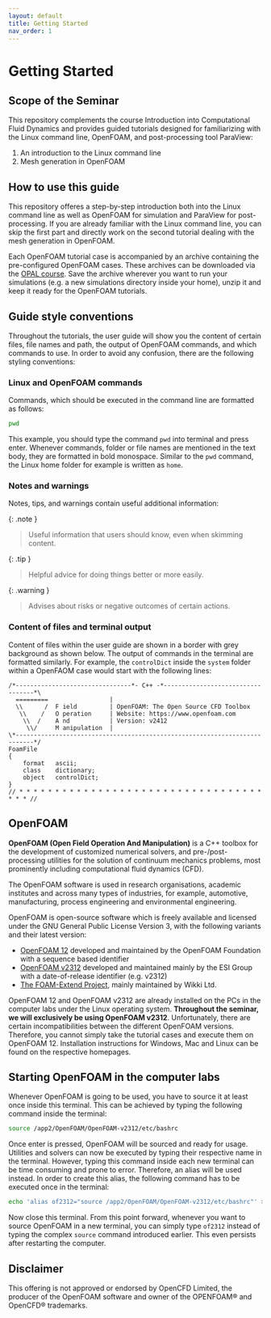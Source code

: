 ```yaml
---
layout: default
title: Getting Started
nav_order: 1
---
```


# Getting Started

## Scope of the Seminar

This repository complements the course Introduction into Computational Fluid Dynamics and provides guided tutorials designed for familiarizing with the Linux command line, OpenFOAM, and post-processing tool ParaView:

1. An introduction to the Linux command line
2. Mesh generation in OpenFOAM

## How to use this guide

This repository offeres a step-by-step introduction both into the Linux command line as well as OpenFOAM for simulation and ParaView for post-processing. If you are already familiar with the Linux command line, you can skip the first part and directly work on the second tutorial dealing with the mesh generation in OpenFOAM.

Each OpenFOAM tutorial case is accompanied by an archive containing the pre-configured OpenFOAM cases. These archives can be downloaded via the [OPAL course](https://bildungsportal.sachsen.de/opal/auth/RepositoryEntry/19816513539). Save the archive wherever you want to run your simulations (e.g. a new simulations directory inside your home), unzip it and keep it ready for the OpenFOAM tutorials.

## Guide style conventions

Throughout the tutorials, the user guide will show you the content of certain files, file names and path, the output of OpenFOAM commands, and which commands to use. In order to avoid any confusion, there are the following styling conventions:

### Linux and OpenFOAM commands

Commands, which should be executed in the command line are formatted as follows:

```bash
pwd
```

This example, you should type the command `pwd` into terminal and press enter. Whenever commands, folder or file names are mentioned in the text body, they are formatted in bold monospace. Similar to the `pwd` command, the Linux home folder for example is written as `home`.

### Notes and warnings

Notes, tips, and warnings contain useful additional information:

{: .note }
> Useful information that users should know, even when skimming content.

{: .tip }
> Helpful advice for doing things better or more easily.

{: .warning }
> Advises about risks or negative outcomes of certain actions.

### Content of files and terminal output

Content of files within the user guide are shown in a border with grey background as shown below. The output of commands in the terminal are formatted similarly. For example, the `controlDict` inside the `system` folder within a OpenFAOM case would start with the following lines:

```
/*--------------------------------*- C++ -*----------------------------------*\
  =========                 |
  \\      /  F ield         | OpenFOAM: The Open Source CFD Toolbox
   \\    /   O peration     | Website: https://www.openfoam.com
    \\  /    A nd           | Version: v2412
     \\/     M anipulation  |
\*---------------------------------------------------------------------------*/
FoamFile
{
    format   ascii;
    class    dictionary;
    object   controlDict;
}
// * * * * * * * * * * * * * * * * * * * * * * * * * * * * * * * * * * * * * //
```

## OpenFOAM

**OpenFOAM (Open Field Operation And Manipulation)** is a C++ toolbox for the development of customized numerical solvers, and pre-/post-processing utilities for the solution of continuum mechanics problems, most prominently including computational fluid dynamics (CFD).

The OpenFOAM software is used in research organisations, academic institutes and across many types of industries, for example, automotive, manufacturing, process engineering and environmental engineering.

OpenFOAM is open-source software which is freely available and licensed under the GNU General Public License Version 3, with the following variants and their latest version:

- [OpenFOAM 12](https://openfoam.org/) developed and maintained by the OpenFOAM Foundation with a sequence based identifier
- [OpenFOAM v2312](https://www.openfoam.com/) developed and maintained mainly by the ESI Group with a date-of-release identifier (e.g. v2312)
- [The FOAM-Extend Project](http://wikki.co.uk/index.php/foam-extend/), mainly maintained by Wikki Ltd.

OpenFOAM 12 and OpenFOAM v2312 are already installed on the PCs in the computer labs under the Linux operating system. **Throughout the seminar, we will exclusively be using OpenFOAM v2312**. Unfortunately, there are certain incompatibilities between the different OpenFOAM versions. Therefore, you cannot simply take the tutorial cases and execute them on OpenFOAM 12. Installation instructions for Windows, Mac and Linux can be found on the respective homepages.

## Starting OpenFOAM in the computer labs

Whenever OpenFOAM is going to be used, you have to source it at least once inside this terminal. This can be achieved by typing the following command inside the terminal:

```bash
source /app2/OpenFOAM/OpenFOAM-v2312/etc/bashrc
```

Once enter is pressed, OpenFOAM will be sourced and ready for usage. Utilities and solvers can now be executed by typing their respective name in the terminal. However, typing this command inside each new terminal can be time consuming and prone to error. Therefore, an alias will be used instead. In order to create this alias, the following command has to be executed once in the terminal:

```bash
echo 'alias of2312="source /app2/OpenFOAM/OpenFOAM-v2312/etc/bashrc"' >> ~/.bashrc
```

Now close this terminal. From this point forward, whenever you want to source OpenFOAM in a new terminal, you can simply type `of2312` instead of typing the complex `source` command introduced earlier. This even persists after restarting the computer.

## Disclaimer

This offering is not approved or endorsed by OpenCFD Limited, the producer of the OpenFOAM software and owner of the OPENFOAM® and OpenCFD® trademarks.
